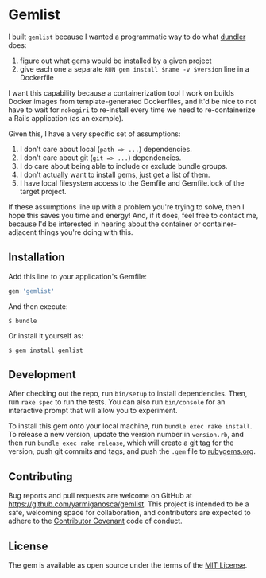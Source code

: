 # Gemlist

I built `gemlist` because I wanted a programmatic way to do what [dundler](http://github.com/samphippen/dundler) does:
1. figure out what gems would be installed by a given project
2. give each one a separate `RUN gem install $name -v $version` line in a Dockerfile

I want this capability because a containerization tool I work on builds Docker images from template-generated Dockerfiles, and it'd be nice to not have to wait for `nokogiri` to re-install every time we need to re-containerize a Rails application (as an example).

Given this, I have a very specific set of assumptions:
1. I don't care about local (`path => ...`) dependencies.
2. I don't care about git (`git => ...`) dependencies.
3. I do care about being able to include or exclude bundle groups.
4. I don't actually want to install gems, just get a list of them.
5. I have local filesystem access to the Gemfile and Gemfile.lock of the target project.

If these assumptions line up with a problem you're trying to solve, then I hope this saves you time and energy! And, if it does, feel free to contact me, because I'd be interested in hearing about the container or container-adjacent things you're doing with this.

## Installation

Add this line to your application's Gemfile:

```ruby
gem 'gemlist'
```

And then execute:

    $ bundle

Or install it yourself as:

    $ gem install gemlist

## Development

After checking out the repo, run `bin/setup` to install dependencies. Then, run `rake spec` to run the tests. You can also run `bin/console` for an interactive prompt that will allow you to experiment.

To install this gem onto your local machine, run `bundle exec rake install`. To release a new version, update the version number in `version.rb`, and then run `bundle exec rake release`, which will create a git tag for the version, push git commits and tags, and push the `.gem` file to [rubygems.org](https://rubygems.org).

## Contributing

Bug reports and pull requests are welcome on GitHub at https://github.com/yarmiganosca/gemlist. This project is intended to be a safe, welcoming space for collaboration, and contributors are expected to adhere to the [Contributor Covenant](http://contributor-covenant.org) code of conduct.


## License

The gem is available as open source under the terms of the [MIT License](http://opensource.org/licenses/MIT).

